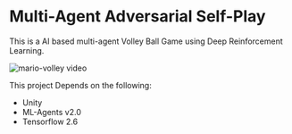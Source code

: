 # Multi-Agent Adversarial Self-Play
This is a AI based multi-agent Volley Ball Game using Deep Reinforcement Learning.

![[mario-volley video](AIMultiVolley.jpg)](https://www.youtube.com/watch?v=_FH0q9lkqOc)

This project Depends on the following:

* Unity
* ML-Agents v2.0
* Tensorflow 2.6

